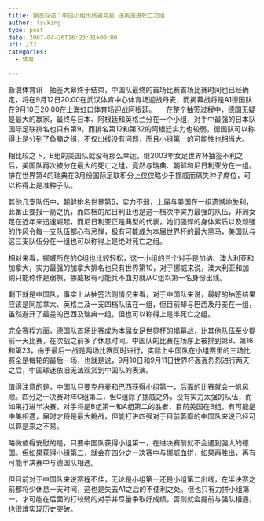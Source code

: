 ```yaml
---
title: 抽签综述：中国小组出线避克星 送美国进死亡之组
author: lsvking
type: post
date: 2007-04-26T16:23:01+00:00
url: /22
categories:
  - 体育

---
```

新浪体育讯　抽签大幕终于结束，中国队最终的首场比赛首场比赛时间也已经确定，将在9月12日20:00在武汉体育中心体育场迎战丹麦，而揭幕战将是A1德国队在9月10日20:00在上海虹口体育场迎战阿根廷。　　在整个抽签过程中，德国无疑是最大的赢家，最终与日本、阿根廷和英格兰分在一个小组，对手中最强的日本队国际足联排名也只有第9，而排名第12和第32的阿根廷实力也较弱，德国队可以称得上是分到了鱼腩之组，不仅出线没有问题，而且小组第一的可能性也相当大。

相比较之下，B组的美国队就没有那么幸运，继2003年女足世界杯抽签不利之后，美国队再次被分在最大的死亡之组，竟然与瑞典、朝鲜和尼日利亚分在一组。排在世界第4的瑞典在3月份国际足联积分上仅仅略少于挪威而痛失种子席位，可以称得上是准种子队。

其他几支队伍中，朝鲜排名世界第5，实力不弱，上届与美国在一组遗憾地失利，此番正要报一箭之仇，而四档的尼日利亚也是这一档次中实力最强的队伍，非洲女足在近年来迅速崛起，而尼日利亚正是典型的代表，她们强悍的身体素质以及顽强的作风令每一支队伍都心有忌惮，极有可能成为本届世界杯的最大黑马，美国队与这三支队伍分在一组也可以称得上是绝对死亡之组。

相对来看，挪威所在的C组也比较轻松，这一小组的三个对手是加纳、澳大利亚和加拿大，实力最强的加拿大排名也只有世界第10，对于挪威来说，澳大利亚和加纳只能称作是弱旅，挪威极有可能兵不血刃就从C组以第一名身份出线。

剩下就是中国队，事实上从抽签法则情况来看，对于中国队来说，最好的抽签结果应该是同加拿大、英格兰及一支四档队伍在一组，但目前却与巴西及丹麦在一组，虽然避开了最差的巴西及瑞典一组，但也可以称得上是半死亡之组。

完全赛程方面，德国队首场比赛成为本届女足世界杯的揭幕战，比其他队伍至少提前一天比赛，在次战之前多了休息时间。中国队的比赛在场序上被排到第8、第16和第23，由于最后一战是两场比赛同时进行，实际上中国队在小组赛里的三场比赛全是每轮的最后一场，也就是说，9月10日和9月11日世界杯轰轰烈烈进行两天之后，中国球迷依旧无法观赏到中国队的表演。

值得注意的是，中国队只要克丹麦和巴西获得小组第一，后面的比赛就会一帆风顺。四分之一决赛对阵C组第二，但C组除了挪威之外，没有实力太强的队伍，而如果打进半决赛，对手将是B组第一和A组第二的胜者，目前美国在B组，有可能是中美相遇，届时才将是最大挑战，但能打进四强对于目前萎靡的中国队来说已经可以算是来之不易。

略微值得安慰的是，只要中国队获得小组第一，在进决赛前就不会遇到强大的德国。但如果获得小组第二，就会在四分之一决赛中与挪威血拼，如果再胜出，再有可能半决赛中与德国队相遇。

但目前对于中国队来说赛程不佳，无论是小组第一还是小组第二出线，在半决赛之前都将少休息一天时间，这也是失去A1之后的不便利之处。但也只有力拼小组第一，才可能在后面的打较弱的对手并尽量争取好成绩，否则就会提前与强队相遇，也很难实现历史突破。